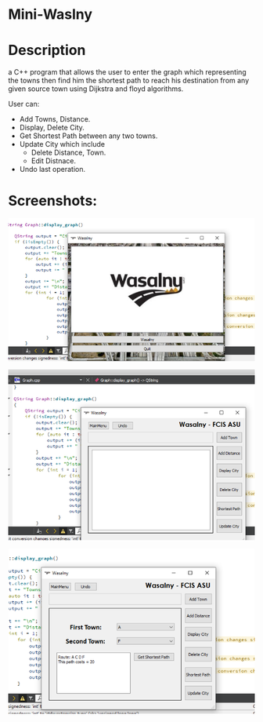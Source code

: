 # Mini-Waslny

# Description
a C++ program that allows the user to enter the graph which representing the towns then find him the shortest path to reach his destination from any given source town using Dijkstra and floyd algorithms.

User can:
  - Add Towns, Distance.
  - Display, Delete City.
  - Get Shortest Path between any two towns.
  - Update City which include
    - Delete Distance, Town.
    - Edit Distnace.
  - Undo last operation.

# Screenshots:
![alt text](https://github.com/MohamedAdel769/Mini-Waslny/blob/master/images/home.png)

![alt text](https://github.com/MohamedAdel769/Mini-Waslny/blob/master/images/options.png)

![alt text](https://github.com/MohamedAdel769/Mini-Waslny/blob/master/images/SP.png)
